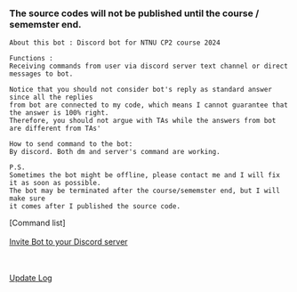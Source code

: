 ### The source codes will not be published until the course / sememster end.
```
About this bot : Discord bot for NTNU CP2 course 2024

Functions :
Receiving commands from user via discord server text channel or direct messages to bot.

Notice that you should not consider bot's reply as standard answer since all the replies
from bot are connected to my code, which means I cannot guarantee that the answer is 100% right.
Therefore, you should not argue with TAs while the answers from bot are different from TAs'

How to send command to the bot:
By discord. Both dm and server's command are working.

P.S.
Sometimes the bot might be offline, please contact me and I will fix it as soon as possible.
The bot may be terminated after the course/sememster end, but I will make sure
it comes after I published the source code.
```
[Command list]
<br><br>
[Invite Bot to your Discord server](https://discord.com/oauth2/authorize?client_id=1219295687204667433&permissions=8&scope=bot)

<br><br>
[Update Log](https://github.com/NaoCoding/NTNU_CP2_2024_bot/blob/main/Update_log.md)

